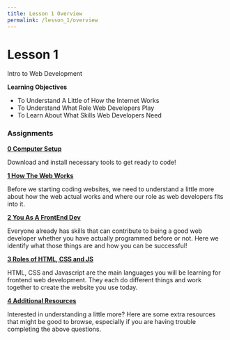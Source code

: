 ```yaml
---
title: Lesson 1 Overview
permalink: /lesson_1/overview
---
```


# Lesson 1

Intro to Web Development


**Learning Objectives**

* To Understand A Little of How the Internet Works
* To Understand What Role Web Developers Play
* To Learn About What Skills Web Developers Need


### Assignments


**[0 Computer Setup](0_computer_setup)**

Download and install necessary tools to get ready to code!


**[1 How The Web Works](1_how_web_works)**

Before we starting coding websites, we need to understand a little more about how the web actual works and where our role as web developers fits into it.


**[2 You As A FrontEnd Dev](2_you_as_dev)**

Everyone already has skills that can contribute to being a good web developer whether you have actually programmed before or not. Here we identify what those things are and how you can be successful!


**[3 Roles of HTML, CSS and JS](3_roles_of_lang)**

HTML, CSS and Javascript are the main languages you will be learning for frontend web development. They each do different things and work together to create the website you use today.


**[4 Additional Resources](4_resources)**

Interested in understanding a little more? Here are some extra resources that might be good to browse, especially if you are having trouble completing the above questions.
